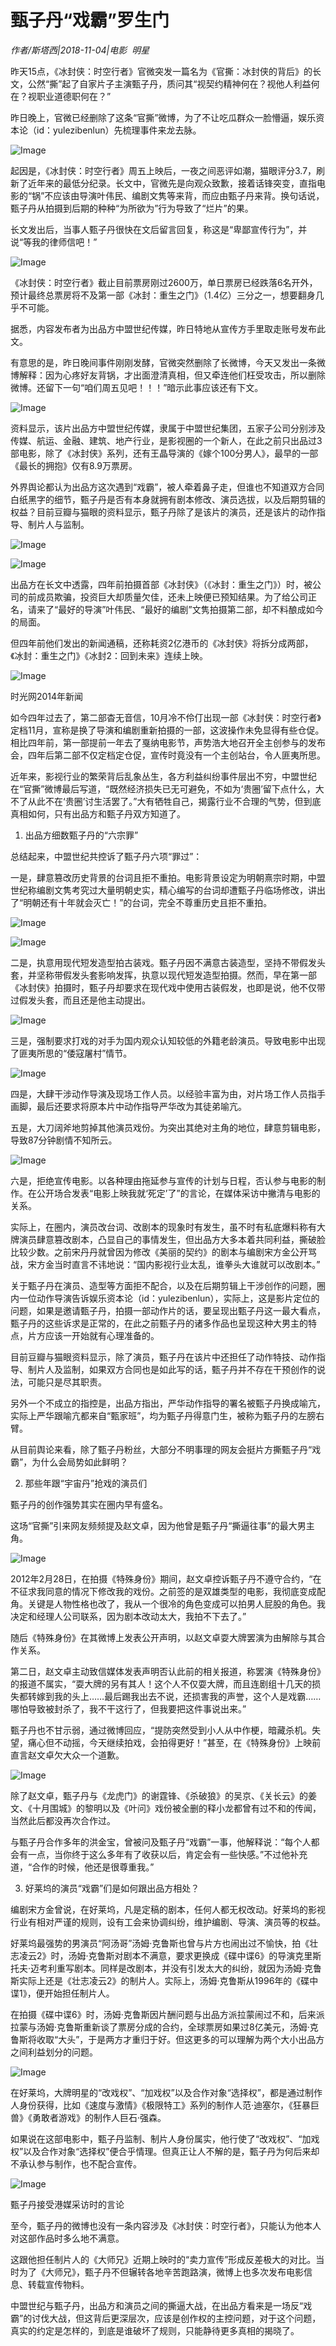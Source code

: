 # 甄子丹“戏霸”罗生门

*作者/斯塔西|2018-11-04|电影 
                                                明星*

昨天15点，《冰封侠：时空行者》官微突发一篇名为《官撕：冰封侠的背后》的长文，公然“撕”起了自家片子主演甄子丹，质问其“视契约精神何在？视他人利益何在？视职业道德职何在？”

昨日晚上，官微已经删除了这条“官撕”微博，为了不让吃瓜群众一脸懵逼，娱乐资本论（id：yulezibenlun）先梳理事件来龙去脉。

![Image](http://p99.pstatp.com/large/pgc-image/c1e008ab72b34f1f94b88381dadd4648)

起因是，《冰封侠：时空行者》周五上映后，一夜之间恶评如潮，猫眼评分3.7，刷新了近年来的最低分纪录。长文中，官微先是向观众致歉，接着话锋突变，直指电影的“锅”不应该由导演叶伟民、编剧文隽等来背，而应由甄子丹来背。换句话说，甄子丹从拍摄到后期的种种“为所欲为”行为导致了“烂片”的果。

长文发出后，当事人甄子丹很快在文后留言回复，称这是“卑鄙宣传行为”，并说“等我的律师信吧！”

![Image](http://p3.pstatp.com/large/pgc-image/9a96aa83f55c4af0ab4203739e732e92)

《冰封侠：时空行者》截止目前票房刚过2600万，单日票房已经跌落6名开外，预计最终总票房将不及第一部《冰封：重生之门》（1.4亿）三分之一，想要翻身几乎不可能。

据悉，内容发布者为出品方中盟世纪传媒，昨日特地从宣传方手里取走账号发布此文。

有意思的是，昨日晚间事件刚刚发酵，官微突然删除了长微博，今天又发出一条微博解释：因为心疼好友背锅，才出面澄清真相，但又牵连他们枉受攻击，所以删除微博。还留下一句“咱们周五见吧！！！”暗示此事应该还有下文。

![Image](http://p3.pstatp.com/large/pgc-image/4bcb67837493429f929e76c9635318d6)

资料显示，该片出品方中盟世纪传媒，隶属于中盟世纪集团，五家子公司分别涉及传媒、航运、金融、建筑、地产行业，是影视圈的一个新人，在此之前只出品过3部电影，除了《冰封侠》系列，还有王晶导演的《嫁个100分男人》，最早的一部《最长的拥抱》仅有8.9万票房。

外界舆论都认为出品方这次遇到“戏霸”，被人牵着鼻子走，但谁也不知道双方合同白纸黑字的细节，甄子丹是否有本身就拥有剧本修改、演员选拔，以及后期剪辑的权益？目前豆瓣与猫眼的资料显示，甄子丹除了是该片的演员，还是该片的动作指导、制片人与监制。

![Image](http://p3.pstatp.com/large/pgc-image/b54c3af40d244d24b6c2e39ed88e6379)

![Image](http://p1.pstatp.com/large/pgc-image/c8a41ad2ed2d4ef6996e24d8d2bb8f27)

出品方在长文中透露，四年前拍摄首部《冰封侠》（《冰封：重生之门》）时，被公司的前成员欺骗，投资巨大却质量欠佳，还未上映便已预知结果。为了给公司正名，请来了“最好的导演”叶伟民、“最好的编剧”文隽拍摄第二部，却不料酿成如今的局面。

但四年前他们发出的新闻通稿，还称耗资2亿港币的《冰封侠》将拆分成两部，《冰封：重生之门》《冰封2：回到未来》连续上映。

![Image](http://p3.pstatp.com/large/pgc-image/69d9acd36de44e91bbd5348a03c71f04)

时光网2014年新闻

如今四年过去了，第二部杳无音信，10月冷不伶仃出现一部《冰封侠：时空行者》定档11月，宣称是换了导演和编剧重新拍摄的一部，这波操作未免显得有些仓促。相比四年前，第一部提前一年去了戛纳电影节，声势浩大地召开全主创参与的发布会，四年后第二部不仅定档定仓促，宣传时竟没有一个主创站台，令人匪夷所思。

近年来，影视行业的繁荣背后乱象丛生，各方利益纠纷事件层出不穷，中盟世纪在“官撕”微博最后写道，“既然经济损失已无可避免，不如为‘贵圈’留下点什么，大不了从此不在‘贵圈’讨生活罢了。”大有牺牲自己，揭露行业不合理的气势，但到底真相如何，只有出品方和甄子丹双方知道了。

1. 出品方细数甄子丹的“六宗罪”

总结起来，中盟世纪共控诉了甄子丹六项“罪过”：

一是，肆意篡改历史背景的台词且拒不重拍。电影背景设定为明朝熹宗时期，中盟世纪称编剧文隽考究过大量明朝史实，精心编写的台词却遭甄子丹临场修改，讲出了“明朝还有十年就会灭亡！”的台词，完全不尊重历史且拒不重拍。

![Image](http://p1.pstatp.com/large/pgc-image/5220f543e89e4ba59781bfe5850916d2)

![Image](http://p3.pstatp.com/large/pgc-image/322b659dfcf645b19603a8c759906a88)

二是，执意用现代短发造型拍古装戏。甄子丹因不满意古装造型，坚持不带假发头套，并坚称带假发头套影响发挥，执意以现代短发造型拍摄。然而，早在第一部《冰封侠》拍摄时，甄子丹却要求在现代戏中使用古装假发，也即是说，他不仅带过假发头套，而且还是他主动提出。

![Image](http://p3.pstatp.com/large/pgc-image/de88b50cef1c48338f230e8ca81eba43)

三是，强制要求打戏的对手为国内观众认知较低的外籍老龄演员。导致电影中出现了匪夷所思的“倭寇屠村”情节。

![Image](http://p3.pstatp.com/large/pgc-image/60a4c2c596864e90994b3dcca9542eb1)

四是，大肆干涉动作导演及现场工作人员。以经验丰富为由，对片场工作人员指手画脚，最后还要求将原本片中动作指导严华改为其徒弟喻亢。

五是，大刀阔斧地剪掉其他演员戏份。为突出其绝对主角的地位，肆意剪辑电影，导致87分钟剧情不知所云。

![Image](http://p3.pstatp.com/large/pgc-image/4a387223af524cfc9d6810adc6cb7b3f)

六是，拒绝宣传电影。以各种理由拖延参与宣传的计划与日程，否认参与电影的制作。在公开场合发表“电影上映我就‘死定’了”的言论，在媒体采访中撇清与电影的关系。

实际上，在圈内，演员改台词、改剧本的现象时有发生，虽不时有私底爆料称有大牌演员肆意篡改剧本，凸显自己的事情发生，但出品方大多本着共同利益，撕破脸比较少数。之前宋丹丹就曾因为修改《美丽的契约》的剧本与编剧宋方金公开骂战，宋方金当时直言不讳地说：“国内影视行业太乱，谁拳头大谁就可以改剧本。”

关于甄子丹在演员、造型等方面拒不配合，以及在后期剪辑上干涉创作的问题，圈内一位动作导演告诉娱乐资本论（id：yulezibenlun），实际上，这是影片定位的问题，如果是邀请甄子丹，拍摄一部动作片的话，要呈现出甄子丹这一最大看点，甄子丹的这些诉求是正常的，在此之前甄子丹的诸多作品也呈现这种大男主的特点，片方应该一开始就有心理准备的。

目前豆瓣与猫眼资料显示，除了演员，甄子丹在该片中还担任了动作特技、动作指导、制片人及监制，如果双方合同也是如此写的话，甄子丹并不存在干预创作的说法，可能只是尽其职责。

另外一个不成立的指控是，出品方指出，严华动作指导的署名被甄子丹换成喻亢，实际上严华跟喻亢都来自“甄家班”，均为甄子丹得意门生，被称为甄子丹的左膀右臂。

从目前舆论来看，除了甄子丹粉丝，大部分不明事理的网友会挺片方撕甄子丹“戏霸”，为什么会局势如此鲜明？

2. 那些年跟“宇宙丹”抢戏的演员们

甄子丹的创作强势其实在圈内早有盛名。

这场“官撕”引来网友频频提及赵文卓，因为他曾是甄子丹“撕逼往事”的最大男主角。

![Image](http://p3.pstatp.com/large/pgc-image/c04c20fc3a3d4a17a118f1518c55d493)

2012年2月28日，在拍摄《特殊身份》期间，赵文卓控诉甄子丹不遵守合约，“在不征求我同意的情况下修改我的戏份。之前签的是双雄类型的电影，我彻底变成配角。关键是人物性格也改了，我从一个很冷的角色变成可以拍男人屁股的角色。我决定和经理人公司联系，因为剧本改动太大，我拍不下去了。”

随后《特殊身份》在其微博上发表公开声明，以赵文卓耍大牌罢演为由解除与其合作关系。

第二日，赵文卓主动致信媒体发表声明否认此前的相关报道，称罢演《特殊身份》的报道不属实，“耍大牌的另有其人！这个人不仅耍大牌，而且连剧组十几天的损失都转嫁到我的头上……最后踢我出去不说，还损害我的声誉，这个人是戏霸……哪怕导致被封杀了，我不干这行了，但我要把这件事说出来。”

甄子丹也不甘示弱，通过微博回应，“提防突然受到小人从中作梗，暗藏杀机。失望，痛心但不动摇，今天继续拍戏，会拍得更好！”甚至，在《特殊身份》上映前直言赵文卓欠大众一个道歉。

![Image](http://p3.pstatp.com/large/pgc-image/9a661257c3654987b41a763bf76780a8)

除了赵文卓，甄子丹与《龙虎门》的谢霆锋、《杀破狼》的吴京、《关长云》的姜文、《十月围城》的黎明以及《叶问》戏份被全删的释小龙都曾有过不和的传闻，当然此后都没再次合作过。

与甄子丹合作多年的洪金宝，曾被问及甄子丹“戏霸”一事，他解释说：“每个人都会有一点，当你终于这么多年有了收获以后，肯定会有一些快感。”不过他补充道，“合作的时候，他还是很尊重我。”

3. 好莱坞的演员“戏霸”们是如何跟出品方相处？

编剧宋方金曾说，在好莱坞，凡是定稿的剧本，任何人都无权改动。好莱坞的影视行业有相对严谨的规则，设有工会来协调纠纷，维护编剧、导演、演员等的权益。

好莱坞最强势的男演员“阿汤哥”汤姆·克鲁斯也曾与片方也闹出过不愉快，拍《壮志凌云2》时，汤姆·克鲁斯对剧本不满意，要求更换成《碟中谍6》的导演克里斯托夫·迈考利重写剧本。同样是改剧本，并没有引发太大的纠纷，就因为汤姆·克鲁斯实际上还是《壮志凌云2》的制片人。实际上，汤姆·克鲁斯从1996年的《碟中谍1》，便开始担任制片人。

在拍摄《碟中谍6》时，汤姆·克鲁斯因片酬问题与出品方派拉蒙闹过不和，后来派拉蒙与汤姆·克鲁斯重新谈了票房分成的合约，全球票房如果过8亿美元，汤姆·克鲁斯将收取“大头”，于是两方才重归于好。但这更多的可以理解为两个大小出品方之间利益划分的问题。

![Image](http://p3.pstatp.com/large/pgc-image/43cd8cc38f654f93ad5d8e8922dae907)

在好莱坞，大牌明星的“改戏权”、“加戏权”以及合作对象“选择权”，都是通过制作人身份获得，比如《速度与激情》《极限特工》系列的制作人范·迪塞尔，《狂暴巨兽》《勇敢者游戏》的制作人巨石·强森。

如果说在这部电影中，甄子丹监制、制片人身份属实，他行使了“改戏权”、“加戏权”以及合作对象“选择权”便合乎情理。但真正让人不解的是，甄子丹为何后来却不承认参与制作，也不配合宣传。

![Image](http://p3.pstatp.com/large/pgc-image/b7ddd45074fa4aa9a32d2888e3741ea0)

甄子丹接受港媒采访时的言论

至今，甄子丹的微博也没有一条内容涉及《冰封侠：时空行者》，只能认为他本人对这部作品时多么地不满意。

这跟他担任制片人的《大师兄》近期上映时的“卖力宣传”形成反差极大的对比。当时为了《大师兄》，甄子丹不但辗转各地辛苦跑路演，微博上也多次发布电影信息、转载宣传物料。

中盟世纪与甄子丹，出品方和演员之间的撕逼大战，在出品方看来是一场反“戏霸”的讨伐大战，但这背后更深层次，应该是创作权的主控问题，对于这个问题，真实的约定是怎样的，到底是谁破坏了规则，只能静待更多真相的揭晓了。

